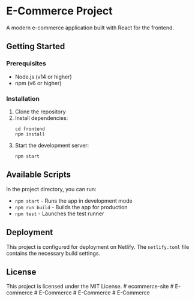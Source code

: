 # E-Commerce Project

A modern e-commerce application built with React for the frontend.

## Getting Started

### Prerequisites

- Node.js (v14 or higher)
- npm (v6 or higher)

### Installation

1. Clone the repository
2. Install dependencies:
   ```
   cd frontend
   npm install
   ```
3. Start the development server:
   ```
   npm start
   ```

## Available Scripts

In the project directory, you can run:

- `npm start` - Runs the app in development mode
- `npm run build` - Builds the app for production
- `npm test` - Launches the test runner

## Deployment

This project is configured for deployment on Netlify. The `netlify.toml` file contains the necessary build settings.

## License

This project is licensed under the MIT License.
#   e c o m m e r c e - s i t e  
 #   E - c o m m e r c e  
 #   E - C o m m e r c e  
 #   E - C o m m e r c e  
 #   E - C o m m e r c e  
 